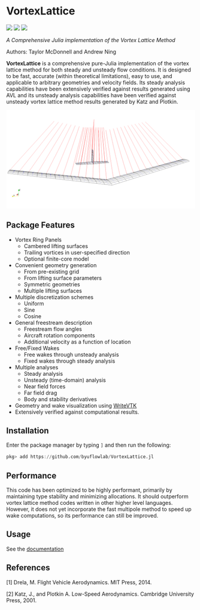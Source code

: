 # VortexLattice

[![](https://img.shields.io/badge/docs-stable-blue.svg)](https://flow.byu.edu/VortexLattice.jl/stable)
[![](https://img.shields.io/badge/docs-dev-blue.svg)](https://flow.byu.edu/VortexLattice.jl/dev)
![](https://github.com/byuflowlab/VortexLattice.jl/workflows/Run%20tests/badge.svg)

*A Comprehensive Julia implementation of the Vortex Lattice Method*

Authors: Taylor McDonnell and Andrew Ning

**VortexLattice** is a comprehensive pure-Julia implementation of the vortex lattice method for both steady and unsteady flow conditions.  It is designed to be fast, accurate (within theoretical limitations), easy to use, and applicable to arbitrary geometries and velocity fields.  Its steady analysis capabilities have been extensively verified against results generated using AVL and its unsteady analysis capabilities have been verified against unsteady vortex lattice method results generated by Katz and Plotkin.

![](docs/src/showoff.png)

## Package Features
- Vortex Ring Panels
  - Cambered lifting surfaces
  - Trailing vortices in user-specified direction
  - Optional finite-core model
- Convenient geometry generation
  - From pre-existing grid
  - From lifting surface parameters
  - Symmetric geometries
  - Multiple lifting surfaces
- Multiple discretization schemes
  - Uniform
  - Sine
  - Cosine
- General freestream description
  - Freestream flow angles
  - Aircraft rotation components
  - Additional velocity as a function of location
- Free/Fixed Wakes
  - Free wakes through unsteady analysis
  - Fixed wakes through steady analysis
- Multiple analyses
  - Steady analysis
  - Unsteady (time-domain) analysis
  - Near field forces
  - Far field drag
  - Body and stability derivatives
- Geometry and wake visualization using [WriteVTK](https://github.com/jipolanco/WriteVTK.jl)
- Extensively verified against computational results.

## Installation

Enter the package manager by typing `]` and then run the following:

```julia
pkg> add https://github.com/byuflowlab/VortexLattice.jl
```

## Performance

This code has been optimized to be highly performant, primarily by maintaining type stability and minimizing allocations.  It should outperform vortex lattice method codes written in other higher level languages.  However, it does not yet incorporate the fast multipole method to speed up wake computations, so its performance can still be improved.

## Usage

See the [documentation](https://flow.byu.edu/VortexLattice.jl/dev)

## References
<a id="1">[1]</a>
Drela, M. Flight Vehicle Aerodynamics. MIT Press, 2014.

<a id="2">[2]</a>
Katz, J., and Plotkin A. Low-Speed Aerodynamics. Cambridge University Press, 2001.
